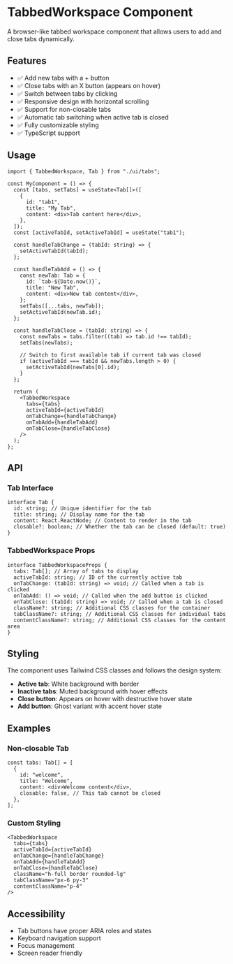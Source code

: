 # TabbedWorkspace Component

A browser-like tabbed workspace component that allows users to add and close tabs dynamically.

## Features

- ✅ Add new tabs with a + button
- ✅ Close tabs with an X button (appears on hover)
- ✅ Switch between tabs by clicking
- ✅ Responsive design with horizontal scrolling
- ✅ Support for non-closable tabs
- ✅ Automatic tab switching when active tab is closed
- ✅ Fully customizable styling
- ✅ TypeScript support

## Usage

```tsx
import { TabbedWorkspace, Tab } from "./ui/tabs";

const MyComponent = () => {
  const [tabs, setTabs] = useState<Tab[]>([
    {
      id: "tab1",
      title: "My Tab",
      content: <div>Tab content here</div>,
    },
  ]);
  const [activeTabId, setActiveTabId] = useState("tab1");

  const handleTabChange = (tabId: string) => {
    setActiveTabId(tabId);
  };

  const handleTabAdd = () => {
    const newTab: Tab = {
      id: `tab-${Date.now()}`,
      title: "New Tab",
      content: <div>New tab content</div>,
    };
    setTabs([...tabs, newTab]);
    setActiveTabId(newTab.id);
  };

  const handleTabClose = (tabId: string) => {
    const newTabs = tabs.filter((tab) => tab.id !== tabId);
    setTabs(newTabs);

    // Switch to first available tab if current tab was closed
    if (activeTabId === tabId && newTabs.length > 0) {
      setActiveTabId(newTabs[0].id);
    }
  };

  return (
    <TabbedWorkspace
      tabs={tabs}
      activeTabId={activeTabId}
      onTabChange={handleTabChange}
      onTabAdd={handleTabAdd}
      onTabClose={handleTabClose}
    />
  );
};
```

## API

### Tab Interface

```tsx
interface Tab {
  id: string; // Unique identifier for the tab
  title: string; // Display name for the tab
  content: React.ReactNode; // Content to render in the tab
  closable?: boolean; // Whether the tab can be closed (default: true)
}
```

### TabbedWorkspace Props

```tsx
interface TabbedWorkspaceProps {
  tabs: Tab[]; // Array of tabs to display
  activeTabId: string; // ID of the currently active tab
  onTabChange: (tabId: string) => void; // Called when a tab is clicked
  onTabAdd: () => void; // Called when the add button is clicked
  onTabClose: (tabId: string) => void; // Called when a tab is closed
  className?: string; // Additional CSS classes for the container
  tabClassName?: string; // Additional CSS classes for individual tabs
  contentClassName?: string; // Additional CSS classes for the content area
}
```

## Styling

The component uses Tailwind CSS classes and follows the design system:

- **Active tab**: White background with border
- **Inactive tabs**: Muted background with hover effects
- **Close button**: Appears on hover with destructive hover state
- **Add button**: Ghost variant with accent hover state

## Examples

### Non-closable Tab

```tsx
const tabs: Tab[] = [
  {
    id: "welcome",
    title: "Welcome",
    content: <div>Welcome content</div>,
    closable: false, // This tab cannot be closed
  },
];
```

### Custom Styling

```tsx
<TabbedWorkspace
  tabs={tabs}
  activeTabId={activeTabId}
  onTabChange={handleTabChange}
  onTabAdd={handleTabAdd}
  onTabClose={handleTabClose}
  className="h-full border rounded-lg"
  tabClassName="px-6 py-3"
  contentClassName="p-4"
/>
```

## Accessibility

- Tab buttons have proper ARIA roles and states
- Keyboard navigation support
- Focus management
- Screen reader friendly
